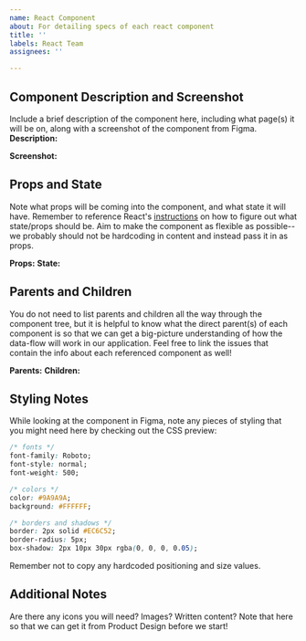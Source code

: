 ```yaml
---
name: React Component
about: For detailing specs of each react component
title: ''
labels: React Team
assignees: ''

---
```


## Component Description and Screenshot
Include a brief description of the component here, including what page(s) it will be on, along with a screenshot of the component from Figma. 
**Description:**

**Screenshot:**

## Props and State
Note what props will be coming into the component, and what state it will have. Remember to reference React's [instructions](https://reactjs.org/docs/thinking-in-react.html#step-4-identify-where-your-state-should-live) on how to figure out what state/props should be. Aim to make the component as flexible as possible-- we probably should not be hardcoding in content and instead pass it in as props.

**Props:**
**State:**

## Parents and Children
You do not need to list parents and children all the way through the component tree, but it is helpful to know what the direct parent(s) of each component is so that we can get a big-picture understanding of how the data-flow will work in our application. Feel free to link the issues that contain the info about each referenced component as well!

**Parents:**
**Children:**

## Styling Notes
While looking at the component in Figma, note any pieces of styling that you might need here by checking out the CSS preview:
``` CSS
/* fonts */
font-family: Roboto;
font-style: normal;
font-weight: 500;

/* colors */
color: #9A9A9A;
background: #FFFFFF;

/* borders and shadows */
border: 2px solid #EC6C52;
border-radius: 5px;
box-shadow: 2px 10px 30px rgba(0, 0, 0, 0.05);
```
Remember not to copy any hardcoded positioning and size values.

## Additional Notes
Are there any icons you will need? Images? Written content? Note that here so that we can get it from Product Design before we start!
